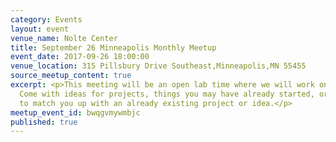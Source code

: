 ```yaml
---
category: Events
layout: event
venue_name: Nolte Center
title: September 26 Minneapolis Monthly Meetup
event_date: 2017-09-26 18:00:00
venue_location: 315 Pillsbury Drive Southeast,Minneapolis,MN 55455
source_meetup_content: true
excerpt: <p>This meeting will be an open lab time where we will work on projects.
  Come with ideas for projects, things you may have already started, or we'll try
  to match you up with an already existing project or idea.</p>
meetup_event_id: bwqgvmywmbjc
published: true
---
```

